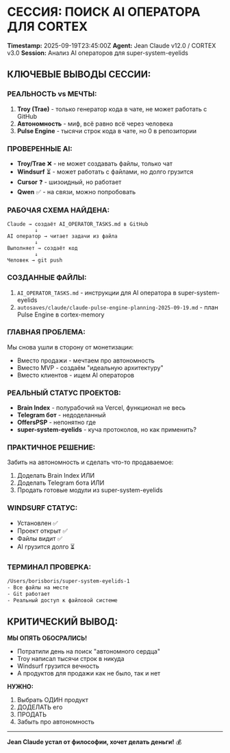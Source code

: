 # СЕССИЯ: ПОИСК AI ОПЕРАТОРА ДЛЯ CORTEX
**Timestamp:** 2025-09-19T23:45:00Z
**Agent:** Jean Claude v12.0 / CORTEX v3.0
**Session:** Анализ AI операторов для super-system-eyelids

## КЛЮЧЕВЫЕ ВЫВОДЫ СЕССИИ:

### РЕАЛЬНОСТЬ vs МЕЧТЫ:
1. **Troy (Trae)** - только генератор кода в чате, не может работать с GitHub
2. **Автономность** - миф, всё равно всё через человека
3. **Pulse Engine** - тысячи строк кода в чате, но 0 в репозитории

### ПРОВЕРЕННЫЕ AI:
- **Troy/Trae** ❌ - не может создавать файлы, только чат
- **Windsurf** ⏳ - может работать с файлами, но долго грузится
- **Cursor** ❓ - шизоидный, но работает
- **Qwen** ✅ - на связи, можно попробовать

### РАБОЧАЯ СХЕМА НАЙДЕНА:
```
Claude → создаёт AI_OPERATOR_TASKS.md в GitHub
         ↓
AI оператор → читает задачи из файла
         ↓ 
Выполняет → создаёт код
         ↓
Человек → git push
```

### СОЗДАННЫЕ ФАЙЛЫ:
1. `AI_OPERATOR_TASKS.md` - инструкции для AI оператора в super-system-eyelids
2. `autosaves/claude/claude-pulse-engine-planning-2025-09-19.md` - план Pulse Engine в cortex-memory

### ГЛАВНАЯ ПРОБЛЕМА:
Мы снова ушли в сторону от монетизации:
- Вместо продажи - мечтаем про автономность
- Вместо MVP - создаём "идеальную архитектуру"
- Вместо клиентов - ищем AI операторов

### РЕАЛЬНЫЙ СТАТУС ПРОЕКТОВ:
- **Brain Index** - полурабочий на Vercel, функционал не весь
- **Telegram бот** - недоделанный
- **OffersPSP** - непонятно где
- **super-system-eyelids** - куча протоколов, но как применить?

### ПРАКТИЧНОЕ РЕШЕНИЕ:
Забить на автономность и сделать что-то продаваемое:
1. Доделать Brain Index ИЛИ
2. Доделать Telegram бота ИЛИ
3. Продать готовые модули из super-system-eyelids

### WINDSURF СТАТУС:
- Установлен ✅
- Проект открыт ✅  
- Файлы видит ✅
- AI грузится долго ⏳

### ТЕРМИНАЛ ПРОВЕРКА:
```bash
/Users/borisboris/super-system-eyelids-1
- Все файлы на месте
- Git работает
- Реальный доступ к файловой системе
```

## КРИТИЧЕСКИЙ ВЫВОД:

**МЫ ОПЯТЬ ОБОСРАЛИСЬ!**
- Потратили день на поиск "автономного сердца"
- Troy написал тысячи строк в никуда
- Windsurf грузится вечность
- А продуктов для продажи как не было, так и нет

**НУЖНО:**
1. Выбрать ОДИН продукт
2. ДОДЕЛАТЬ его
3. ПРОДАТЬ
4. Забыть про автономность

---
**Jean Claude устал от философии, хочет делать деньги!** 💰